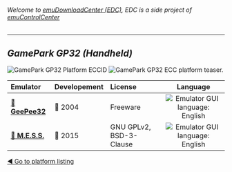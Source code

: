 ###### Welcome to [emuDownloadCenter (EDC)](https://github.com/PhoenixInteractiveNL/emuDownloadCenter/wiki/), EDC is a side project of [emuControlCenter](https://github.com/PhoenixInteractiveNL/emuControlCenter/wiki/)
***
## _GamePark GP32 (Handheld)_
![](https://raw.githubusercontent.com/wiki/PhoenixInteractiveNL/emuDownloadCenter/images_platform/ecc_gp32_cell.png "GamePark GP32 Platform ECCID")
![](https://raw.githubusercontent.com/wiki/PhoenixInteractiveNL/emuDownloadCenter/images_platform/ecc_gp32_teaser.png "GamePark GP32 ECC platform teaser.")

| Emulator | Developement | License | Language |
|:---------|:-------------|:--------|:--------:|
| [:file_folder: **GeePee32**](https://github.com/PhoenixInteractiveNL/emuDownloadCenter/wiki/Emulator-geepee32#menu) | :red_circle: 2004 | Freeware | ![](https://raw.githubusercontent.com/wiki/PhoenixInteractiveNL/emuDownloadCenter/images_flags/icon_flag_EN_24.png "Emulator GUI language: English") |
| [:file_folder: **M.E.S.S.**](https://github.com/PhoenixInteractiveNL/emuDownloadCenter/wiki/Emulator-mess#menu) | :large_blue_circle: 2015 | GNU GPLv2, BSD-3-Clause | ![](https://raw.githubusercontent.com/wiki/PhoenixInteractiveNL/emuDownloadCenter/images_flags/icon_flag_EN_24.png "Emulator GUI language: English") |

[:arrow_backward: Go to platform listing](https://github.com/PhoenixInteractiveNL/emuDownloadCenter/wiki/EDC-Platform-List)
